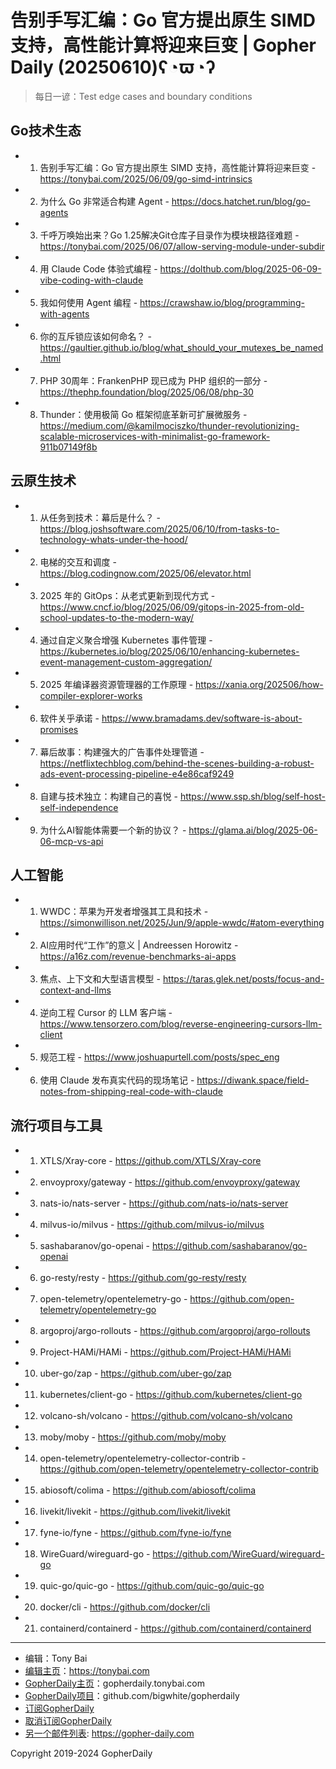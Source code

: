 # 告别手写汇编：Go 官方提出原生 SIMD 支持，高性能计算将迎来巨变 | Gopher Daily (20250610)ʕ◔ϖ◔ʔ

>每日一谚：Test edge cases and boundary conditions

## Go技术生态


- 1. 告别手写汇编：Go 官方提出原生 SIMD 支持，高性能计算将迎来巨变 - https://tonybai.com/2025/06/09/go-simd-intrinsics

- 2. 为什么 Go 非常适合构建 Agent - https://docs.hatchet.run/blog/go-agents

- 3. 千呼万唤始出来？Go 1.25解决Git仓库子目录作为模块根路径难题 - https://tonybai.com/2025/06/07/allow-serving-module-under-subdir

- 4. 用 Claude Code 体验式编程 - https://dolthub.com/blog/2025-06-09-vibe-coding-with-claude

- 5. 我如何使用 Agent 编程 - https://crawshaw.io/blog/programming-with-agents

- 6. 你的互斥锁应该如何命名？ - https://gaultier.github.io/blog/what_should_your_mutexes_be_named.html

- 7. PHP 30周年：FrankenPHP 现已成为 PHP 组织的一部分 - https://thephp.foundation/blog/2025/06/08/php-30

- 8. Thunder：使用极简 Go 框架彻底革新可扩展微服务 - https://medium.com/@kamilmociszko/thunder-revolutionizing-scalable-microservices-with-minimalist-go-framework-911b07149f8b


## 云原生技术


- 1. 从任务到技术：幕后是什么？ - https://blog.joshsoftware.com/2025/06/10/from-tasks-to-technology-whats-under-the-hood/

- 2. 电梯的交互和调度 - https://blog.codingnow.com/2025/06/elevator.html

- 3. 2025 年的 GitOps：从老式更新到现代方式 - https://www.cncf.io/blog/2025/06/09/gitops-in-2025-from-old-school-updates-to-the-modern-way/

- 4. 通过自定义聚合增强 Kubernetes 事件管理 - https://kubernetes.io/blog/2025/06/10/enhancing-kubernetes-event-management-custom-aggregation/

- 5. 2025 年编译器资源管理器的工作原理 - https://xania.org/202506/how-compiler-explorer-works

- 6. 软件关乎承诺 - https://www.bramadams.dev/software-is-about-promises

- 7. 幕后故事：构建强大的广告事件处理管道 - https://netflixtechblog.com/behind-the-scenes-building-a-robust-ads-event-processing-pipeline-e4e86caf9249

- 8. 自建与技术独立：构建自己的喜悦 - https://www.ssp.sh/blog/self-host-self-independence

- 9. 为什么AI智能体需要一个新的协议？ - https://glama.ai/blog/2025-06-06-mcp-vs-api


## 人工智能


- 1. WWDC：苹果为开发者增强其工具和技术 - https://simonwillison.net/2025/Jun/9/apple-wwdc/#atom-everything

- 2. AI应用时代“工作”的意义 | Andreessen Horowitz - https://a16z.com/revenue-benchmarks-ai-apps

- 3. 焦点、上下文和大型语言模型 - https://taras.glek.net/posts/focus-and-context-and-llms

- 4. 逆向工程 Cursor 的 LLM 客户端 - https://www.tensorzero.com/blog/reverse-engineering-cursors-llm-client

- 5. 规范工程 - https://www.joshuapurtell.com/posts/spec_eng

- 6. 使用 Claude 发布真实代码的现场笔记 - https://diwank.space/field-notes-from-shipping-real-code-with-claude


## 流行项目与工具


- 1. XTLS/Xray-core - https://github.com/XTLS/Xray-core

- 2. envoyproxy/gateway - https://github.com/envoyproxy/gateway

- 3. nats-io/nats-server - https://github.com/nats-io/nats-server

- 4. milvus-io/milvus - https://github.com/milvus-io/milvus

- 5. sashabaranov/go-openai - https://github.com/sashabaranov/go-openai

- 6. go-resty/resty - https://github.com/go-resty/resty

- 7. open-telemetry/opentelemetry-go - https://github.com/open-telemetry/opentelemetry-go

- 8. argoproj/argo-rollouts - https://github.com/argoproj/argo-rollouts

- 9. Project-HAMi/HAMi - https://github.com/Project-HAMi/HAMi

- 10. uber-go/zap - https://github.com/uber-go/zap

- 11. kubernetes/client-go - https://github.com/kubernetes/client-go

- 12. volcano-sh/volcano - https://github.com/volcano-sh/volcano

- 13. moby/moby - https://github.com/moby/moby

- 14. open-telemetry/opentelemetry-collector-contrib - https://github.com/open-telemetry/opentelemetry-collector-contrib

- 15. abiosoft/colima - https://github.com/abiosoft/colima

- 16. livekit/livekit - https://github.com/livekit/livekit

- 17. fyne-io/fyne - https://github.com/fyne-io/fyne

- 18. WireGuard/wireguard-go - https://github.com/WireGuard/wireguard-go

- 19. quic-go/quic-go - https://github.com/quic-go/quic-go

- 20. docker/cli - https://github.com/docker/cli

- 21. containerd/containerd - https://github.com/containerd/containerd


----

- 编辑：Tony Bai
- [编辑主页](https://tonybai.com)：https://tonybai.com
- [GopherDaily主页](https://gopherdaily.tonybai.com)：gopherdaily.tonybai.com
- [GopherDaily项目](https://github.com/bigwhite/gopherdaily)：github.com/bigwhite/gopherdaily
- [订阅GopherDaily](https://gopherdaily.tonybai.com/subscribe)
- [取消订阅GopherDaily](https://gopherdaily.tonybai.com/unsubscribe)
- [另一个邮件列表](https://gopher-daily.com): https://gopher-daily.com

Copyright 2019-2024 GopherDaily
